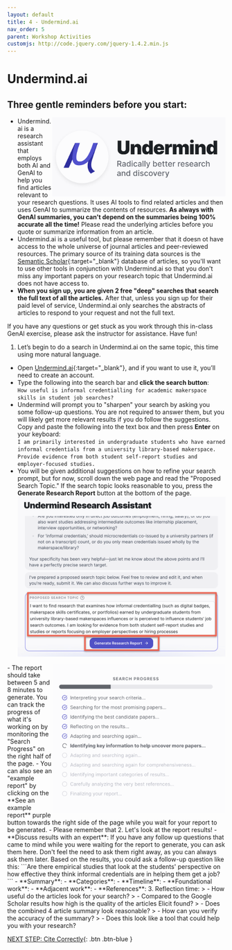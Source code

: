 ```yaml
---
layout: default
title: 4 - Undermind.ai
nav_order: 5
parent: Workshop Activities
customjs: http://code.jquery.com/jquery-1.4.2.min.js
---
```


# Undermind.ai
## Three gentle reminders before you start:
<img src="images/undermind-logo.png" style="float:right;width:400px;" alt="Undermind.ai logo">

- Undermind.ai is a research assistant that employs both AI and GenAI to help you find articles relevant to your research questions. It uses AI tools to find related articles and then uses GenAI to summarize the contents of resources. **As always with GenAI summaries, you can't depend on the summaries being 100% accurate all the time!** Please read the underlying articles before you quote or summarize information from an article.
-  Undermind.ai is a useful tool, but please remember that it doesn ot have access to the whole universe of journal articles and peer-reviewed resources. The primary source of its training data sources is the [Semantic Scholar](https://www.semanticscholar.org/){:target="_blank"} database of articles, so you'll want to use other tools in conjunction with Undermind.ai so that you don't miss any important papers on your research topic that Undermind.ai does not have access to.
- **When you sign up, you are given 2 free "deep" searches that search the full text of all the articles.** After that, unless you sign up for their paid level of service, Undermind.ai only searches the abstracts of articles to respond to your request and not the full text.

If you have any questions or get stuck as you work through this in-class GenAI exercise, please ask the instructor for assistance.  Have fun!

1. Let’s begin to do a search in Undermind.ai on the same topic, this time using more natural language.
  - Open [Undermind.ai](https://www.undermind.ai/){:target="_blank"}, and if you want to use it, you’ll need to create an account.
  - Type the following into the search bar and **click the search button**:
<br>```How useful is informal credentialling for academic makerspace skills in student job searches?```<br>
  - Undermind will prompt you to "sharpen" your search by asking you some follow-up questions. You are not required to answer them, but you will likely get more relevant results if you do follow the suggestions. Copy and paste the following into the text box and then press **Enter** on your keyboard:
<br>```I am primarily interested in undergraduate students who have earned informal credentials from a university library-based makerspace. Provide evidence from both student self-report studies and employer-focused studies.```<br>
  - You will be given additional suggestions on how to refine your search prompt, but for now, scroll down the web page and read the "Proposed Search Topic." If the search topic looks reasonable to you, press the **Generate Research Report** button at the bottom of the page.<br>
<img src="images/5-undermind-gen-search.png" style="width:600px;" alt="Image showing the Generate Research Report dialogue box."><br>
<img src="images/4-search-progress.png" style="float:right;width:400px;" alt="Undermind search progress bullet list">
  - The report should take between 5 and 8 minutes to generate. You can track the progress of what it's working on by monitoring the "Search Progress" on the right half of the page.
  - You can also see an "example report" by clicking on the **See an example report** purple button towards the right side of the page while you wait for your report to be generated.
  - Please remember that
2. Let's look at the report results!
  - **Discuss results with an expert**: If you have any follow up questions that came to mind while you were waiting for the report to generate, you can ask them here. Don't feel the need to ask them right away, as you can always ask them later. Based on the results, you could ask a follow-up question like this: ```Are there empirical studies that look at the students' perspective on how effective they think informal credentials are in helping them get a job?```
  - **Summary**:
  - **Categories**:
  - **Timeline**:
  - **Foundational work**:
  - **Adjacent work**:
  - **References**:
3. Reflection time:
>  - How useful do the articles look for your search?
>  - Compared to the Google Scholar results how high is the quality of the articles Elicit found?
>  - Does the combined 4 article summary look reasonable?
>  - How can you verify the accuracy of the summary?
>  - Does this look like a tool that could help you with your research?

[NEXT STEP: Cite Correctly](9-cite.html){: .btn .btn-blue }
